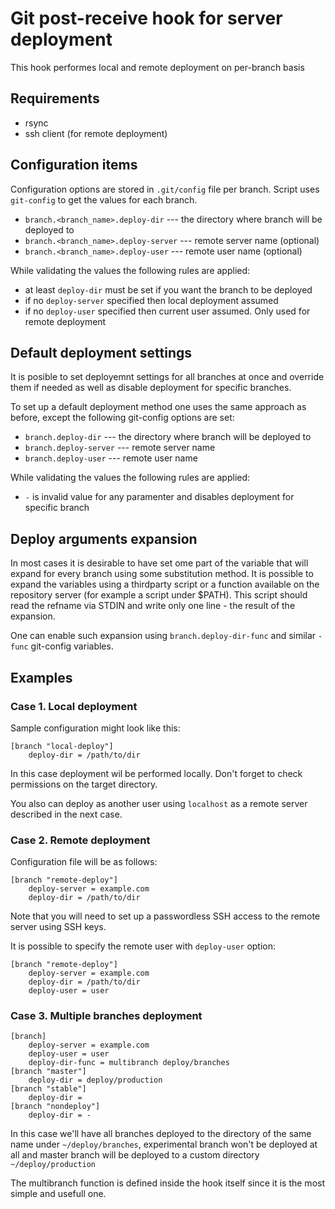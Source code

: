 # Git post-receive hook for server deployment

This hook performes local and remote deployment on per-branch basis

## Requirements

  * rsync
  * ssh client (for remote deployment)

## Configuration items

Configuration options are stored in `.git/config` file per branch. Script uses
`git-config` to get the values for each branch.

  * `branch.<branch_name>.deploy-dir` --- the directory where branch will be
    deployed to
  * `branch.<branch_name>.deploy-server` --- remote server name (optional)
  * `branch.<branch_name>.deploy-user` --- remote user name (optional)

While validating the values the following rules are applied:

  * at least `deploy-dir` must be set if you want the branch to be deployed
  * if no `deploy-server` specified then local deployment assumed
  * if no `deploy-user` specified then current user assumed. Only used for
    remote deployment

## Default deployment settings

It is posible to set deployemnt settings for all branches at once and override
them if needed as well as disable deployment for specific branches.

To set up a default deployment method one uses the same approach as before,
except the following git-config options are set:

  * `branch.deploy-dir` --- the directory where branch will be deployed to
  * `branch.deploy-server` --- remote server name
  * `branch.deploy-user` --- remote user name

While validating the values the following rules are applied:

  * `-` is invalid value for any paramenter and disables deployment for specific
    branch

## Deploy arguments expansion

In most cases it is desirable to have set ome part of the variable that will
expand for every branch using some substitution method. It is possible to
expand the variables using a thirdparty script or a function available on the
repository server (for example a script under $PATH). This script should read
the refname via STDIN and write only one line - the result of the expansion.

One can enable such expansion using `branch.deploy-dir-func` and similar
`-func` git-config variables.

## Examples

### Case 1. Local deployment

Sample configuration might look like this:

    [branch "local-deploy"]
        deploy-dir = /path/to/dir

In this case deployment wil be performed locally. Don't forget to check
permissions on the target directory.

You also can deploy as another user using `localhost` as a remote server
described in the next case.

### Case 2. Remote deployment

Configuration file will be as follows:

    [branch "remote-deploy"]
        deploy-server = example.com
        deploy-dir = /path/to/dir

Note that you will need to set up a passwordless SSH access to the remote
server using SSH keys.

It is possible to specify the remote user with `deploy-user` option:

    [branch "remote-deploy"]
        deploy-server = example.com
        deploy-dir = /path/to/dir
        deploy-user = user

### Case 3. Multiple branches deployment

    [branch]
        deploy-server = example.com
        deploy-user = user
        deploy-dir-func = multibranch deploy/branches
    [branch "master"]
        deploy-dir = deploy/production
    [branch "stable"]
        deploy-dir = 
    [branch "nondeploy"]
        deploy-dir = -

In this case we'll have all branches deployed to the directory of the same name
under `~/deploy/branches`, experimental branch won't be deployed at all and
master branch will be deployed to a custom directory `~/deploy/production`

The multibranch function is defined inside the hook itself since it is the most
simple and usefull one.
